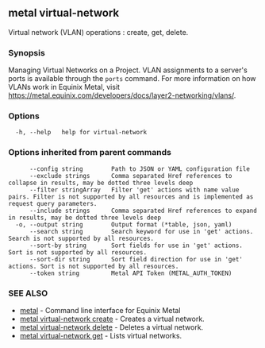 ## metal virtual-network

Virtual network (VLAN) operations : create, get, delete.

### Synopsis

Managing Virtual Networks on a Project. VLAN assignments to a server's ports is available through the `ports` command. For more information on how VLANs work in Equinix Metal, visit https://metal.equinix.com/developers/docs/layer2-networking/vlans/.

### Options

```
  -h, --help   help for virtual-network
```

### Options inherited from parent commands

```
      --config string        Path to JSON or YAML configuration file
      --exclude strings      Comma separated Href references to collapse in results, may be dotted three levels deep
      --filter stringArray   Filter 'get' actions with name value pairs. Filter is not supported by all resources and is implemented as request query parameters.
      --include strings      Comma separated Href references to expand in results, may be dotted three levels deep
  -o, --output string        Output format (*table, json, yaml)
      --search string        Search keyword for use in 'get' actions. Search is not supported by all resources.
      --sort-by string       Sort fields for use in 'get' actions. Sort is not supported by all resources.
      --sort-dir string      Sort field direction for use in 'get' actions. Sort is not supported by all resources.
      --token string         Metal API Token (METAL_AUTH_TOKEN)
```

### SEE ALSO

* [metal](metal.md)	 - Command line interface for Equinix Metal
* [metal virtual-network create](metal_virtual-network_create.md)	 - Creates a virtual network.
* [metal virtual-network delete](metal_virtual-network_delete.md)	 - Deletes a virtual network.
* [metal virtual-network get](metal_virtual-network_get.md)	 - Lists virtual networks.

